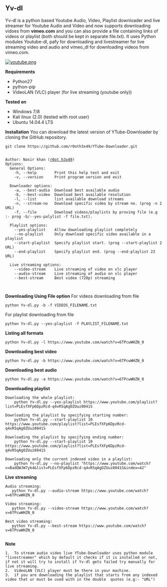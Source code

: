 ## Yv-dl
Yv-dl is a python based Youtube Audio, Video, Playlist downloader and live streamer for Youtube Audio and Video and now supports downloading vidoes from **vimeo.com** and you can also provide a file containing links of videos or playlist (both should be kept in separate file.txt). It uses Python modules Youtube-dl, pafy for downloading and livestreamer for live streaming video and audio and vimeo_dl for downloading videos from vimeo.com.

[![youtube.png](https://s28.postimg.org/n9z05fh65/youtube.png)](https://postimg.org/image/6m7i2xmeh/)

**Requirements**
- Python27
- python-pip
- VideoLAN (VLC) player (for live streaming (youtube only))
	 
**Tested on**
- Windows 7/8
- Kali linux (2.0) (tested with root user)
- Ubuntu 14.04.4 LTS
	 
**Installation**
You can download the latest version of YTube-Downloader by cloning the GitHub repository.

	git clone https://github.com/r0oth3x49/YTube-Downloader.git

<pre><code>
Author: Nasir khan (<a href="http://r0oth3x49.herokuapp.com/">r0ot h3x49</a>)
Options:
  General Options:
    -h, --help        Print this help text and exit
    -v, --version     Print program version and exit

  Downloader options:
    -a, --best-audio  Download best available audio
    -b, --best-video  Download best available resolution
    -l, --list        list available download streams
    -n, --stream-no   Download specific video by stream no. (prog -n 2 URL)
    -f, --file        Download videos/playlists by proving file (e.g :- prog -b/--yes-palylist -f file.txt).

  Playlist options:
    --yes-playlist    Allow downloading playlist completely
    --no-playlist     Only download specific video available in a playlist
    --start-playlist  Specify playlist start. (prog --start-playlist 2 URL)
    --end-playlist    Specify playlist end. (prog --end-playlist 23 URL)

  Live streaming options:
    --video-stream    Live streaming of video on vlc player
    --audio-stream    Live streaming of audio on vlc player
    --best-stream     Best video (720p) streaming
 
 </code></pre>
 
**Downloading Using File option**
For videos downloading from file

	python Yv-dl.py -b -f VIDEOS_FILENAME.txt

For playlist downloading from file

	python Yv-dl.py --yes-playlist -f PLAYLIST_FILENAME.txt

**Listing all formats**

	python Yv-dl.py -l https://www.youtube.com/watch?v=6TPcwWHZN_0

**Downloading best video**

	python Yv-dl.py -b https://www.youtube.com/watch?v=6TPcwWHZN_0
	
**Downloading best audio**

	python Yv-dl.py -a https://www.youtube.com/watch?v=6TPcwWHZN_0
	
**Downloading playlist**
````
Downloading the whole playlist:
	python Yv-dl.py --yes-playlist https://www.youtube.com/playlist?list=PLEsfXFp6DpzRcd-q4vR5qAgOZUuz8041S

Downloading the playlist by specifying starting number:
	python Yv-dl.py --start-playlist 10 https://www.youtube.com/playlist?list=PLEsfXFp6DpzRcd-q4vR5qAgOZUuz8041S
	
Downloading the playlist by specifying ending number:
	python Yv-dl.py --start-playlist 10 https://www.youtube.com/playlist?list=PLEsfXFp6DpzRcd-q4vR5qAgOZUuz8041S

Downloading only the current indexed video in a playlist:
	python Yv-dl.py --no-playlist "https://www.youtube.com/watch?v=BadQWJW7yk4&list=PLEsfXFp6DpzRcd-q4vR5qAgOZUuz8041S&index=42"
````


**Live streaming**

````
Audio streaming:
   python Yv-dl.py --audio-stream https://www.youtube.com/watch?v=6TPcwWHZN_0
	
Video streaming:
   python Yv-dl.py --video-stream https://www.youtube.com/watch?v=6TPcwWHZN_0
	
Best video streaming:
   python Yv-dl.py --best-stream https://www.youtube.com/watch?v=6TPcwWHZN_0
   
````

**Note**

	1.	To stream audio video live YTube-Downloader uses python module "livestreamer" which by default it checks if it is installed or not, if not it will try to install if Yv-dl gets failed try manually for live streaming.
	2.	VideoLAN (VLC) player must be there in your machine.
	3.	if you are downloading the playlist that starts from any indexed video that ur must be used with in the double 	quotes (e.g:- "URL")
	
